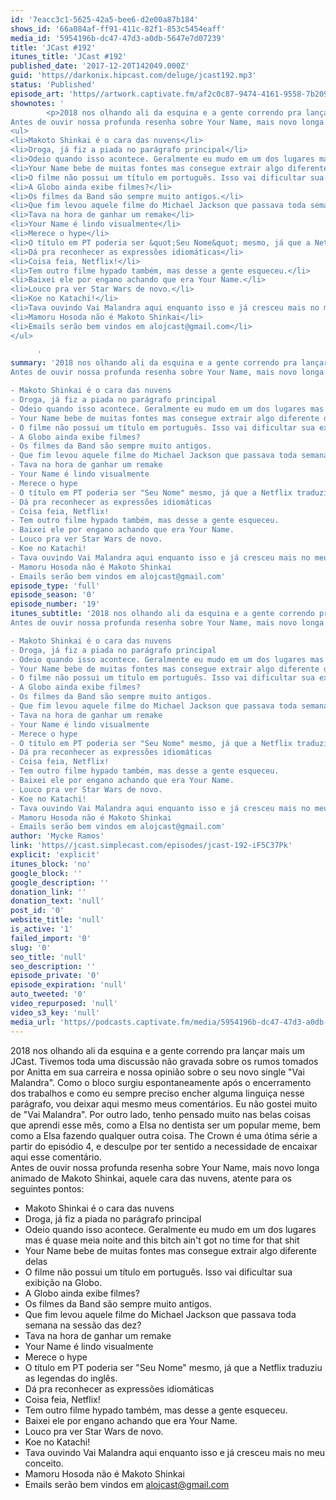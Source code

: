 ```yaml
---
id: '7eacc3c1-5625-42a5-bee6-d2e00a87b184'
shows_id: '66a084af-ff91-411c-82f1-853c5454eaff'
media_id: '5954196b-dc47-47d3-a0db-5647e7d07239'
title: 'JCast #192'
itunes_title: 'JCast #192'
published_date: '2017-12-20T142049.000Z'
guid: 'https//darkonix.hipcast.com/deluge/jcast192.mp3'
status: 'Published'
episode_art: 'https//artwork.captivate.fm/af2c0c87-9474-4161-9558-7b209686fbf1/1001-itunes-1582314570.jpg'
shownotes: '
        <p>2018 nos olhando ali da esquina e a gente correndo pra lançar mais um JCast. Tivemos toda uma discussão não gravada sobre os rumos tomados por Anitta em sua carreira e nossa opinião sobre o seu novo single &quot;Vai Malandra&quot;. Como o bloco surgiu espontaneamente após o encerramento dos trabalhos e como eu sempre preciso encher alguma linguiça nesse parágrafo, vou deixar aqui mesmo meus comentários. Eu não gostei muito de &quot;Vai Malandra&quot;. Por outro lado, tenho pensado muito nas belas coisas que aprendi esse mês, como a Elsa no dentista ser um popular meme, bem como a Elsa fazendo qualquer outra coisa. The Crown é uma ótima série a partir do episódio 4, e desculpe por ter sentido a necessidade de encaixar aqui esse comentário.<br />
Antes de ouvir nossa profunda resenha sobre Your Name, mais novo longa animado de Makoto Shinkai, aquele cara das nuvens, atente para os seguintes pontos</p>
<ul>
<li>Makoto Shinkai é o cara das nuvens</li>
<li>Droga, já fiz a piada no parágrafo principal</li>
<li>Odeio quando isso acontece. Geralmente eu mudo em um dos lugares mas é quase meia noite and this bitch aint got no time for that shit</li>
<li>Your Name bebe de muitas fontes mas consegue extrair algo diferente delas</li>
<li>O filme não possui um título em português. Isso vai dificultar sua exibição na Globo.</li>
<li>A Globo ainda exibe filmes?</li>
<li>Os filmes da Band são sempre muito antigos.</li>
<li>Que fim levou aquele filme do Michael Jackson que passava toda semana na sessão das dez?</li>
<li>Tava na hora de ganhar um remake</li>
<li>Your Name é lindo visualmente</li>
<li>Merece o hype</li>
<li>O título em PT poderia ser &quot;Seu Nome&quot; mesmo, já que a Netflix traduziu as legendas do inglês.</li>
<li>Dá pra reconhecer as expressões idiomáticas</li>
<li>Coisa feia, Netflix!</li>
<li>Tem outro filme hypado também, mas desse a gente esqueceu.</li>
<li>Baixei ele por engano achando que era Your Name.</li>
<li>Louco pra ver Star Wars de novo.</li>
<li>Koe no Katachi!</li>
<li>Tava ouvindo Vai Malandra aqui enquanto isso e já cresceu mais no meu conceito.</li>
<li>Mamoru Hosoda não é Makoto Shinkai</li>
<li>Emails serão bem vindos em alojcast@gmail.com</li>
</ul>

      '
summary: '2018 nos olhando ali da esquina e a gente correndo pra lançar mais um JCast. Tivemos toda uma discussão não gravada sobre os rumos tomados por Anitta em sua carreira e nossa opinião sobre o seu novo single "Vai Malandra". Como o bloco surgiu espontaneamente após o encerramento dos trabalhos e como eu sempre preciso encher alguma linguiça nesse parágrafo, vou deixar aqui mesmo meus comentários. Eu não gostei muito de "Vai Malandra". Por outro lado, tenho pensado muito nas belas coisas que aprendi esse mês, como a Elsa no dentista ser um popular meme, bem como a Elsa fazendo qualquer outra coisa. The Crown é uma ótima série a partir do episódio 4, e desculpe por ter sentido a necessidade de encaixar aqui esse comentário. 
Antes de ouvir nossa profunda resenha sobre Your Name, mais novo longa animado de Makoto Shinkai, aquele cara das nuvens, atente para os seguintes pontos 

- Makoto Shinkai é o cara das nuvens
- Droga, já fiz a piada no parágrafo principal
- Odeio quando isso acontece. Geralmente eu mudo em um dos lugares mas é quase meia noite and this bitch aint got no time for that shit 
- Your Name bebe de muitas fontes mas consegue extrair algo diferente delas
- O filme não possui um título em português. Isso vai dificultar sua exibição na Globo. 
- A Globo ainda exibe filmes? 
- Os filmes da Band são sempre muito antigos. 
- Que fim levou aquele filme do Michael Jackson que passava toda semana na sessão das dez? 
- Tava na hora de ganhar um remake 
- Your Name é lindo visualmente 
- Merece o hype 
- O título em PT poderia ser "Seu Nome" mesmo, já que a Netflix traduziu as legendas do inglês. 
- Dá pra reconhecer as expressões idiomáticas
- Coisa feia, Netflix! 
- Tem outro filme hypado também, mas desse a gente esqueceu. 
- Baixei ele por engano achando que era Your Name. 
- Louco pra ver Star Wars de novo. 
- Koe no Katachi! 
- Tava ouvindo Vai Malandra aqui enquanto isso e já cresceu mais no meu conceito. 
- Mamoru Hosoda não é Makoto Shinkai
- Emails serão bem vindos em alojcast@gmail.com'
episode_type: 'full'
episode_season: '0'
episode_number: '19'
itunes_subtitle: '2018 nos olhando ali da esquina e a gente correndo pra lançar mais um JCast. Tivemos toda uma discussão não gravada sobre os rumos tomados por Anitta em sua carreira e nossa opinião sobre o seu novo single "Vai Malandra". Como o bloco surgiu espontaneamente após o encerramento dos trabalhos e como eu sempre preciso encher alguma linguiça nesse parágrafo, vou deixar aqui mesmo meus comentários. Eu não gostei muito de "Vai Malandra". Por outro lado, tenho pensado muito nas belas coisas que aprendi esse mês, como a Elsa no dentista ser um popular meme, bem como a Elsa fazendo qualquer outra coisa. The Crown é uma ótima série a partir do episódio 4, e desculpe por ter sentido a necessidade de encaixar aqui esse comentário. 
Antes de ouvir nossa profunda resenha sobre Your Name, mais novo longa animado de Makoto Shinkai, aquele cara das nuvens, atente para os seguintes pontos 

- Makoto Shinkai é o cara das nuvens
- Droga, já fiz a piada no parágrafo principal
- Odeio quando isso acontece. Geralmente eu mudo em um dos lugares mas é quase meia noite and this bitch aint got no time for that shit 
- Your Name bebe de muitas fontes mas consegue extrair algo diferente delas
- O filme não possui um título em português. Isso vai dificultar sua exibição na Globo. 
- A Globo ainda exibe filmes? 
- Os filmes da Band são sempre muito antigos. 
- Que fim levou aquele filme do Michael Jackson que passava toda semana na sessão das dez? 
- Tava na hora de ganhar um remake 
- Your Name é lindo visualmente 
- Merece o hype 
- O título em PT poderia ser "Seu Nome" mesmo, já que a Netflix traduziu as legendas do inglês. 
- Dá pra reconhecer as expressões idiomáticas
- Coisa feia, Netflix! 
- Tem outro filme hypado também, mas desse a gente esqueceu. 
- Baixei ele por engano achando que era Your Name. 
- Louco pra ver Star Wars de novo. 
- Koe no Katachi! 
- Tava ouvindo Vai Malandra aqui enquanto isso e já cresceu mais no meu conceito. 
- Mamoru Hosoda não é Makoto Shinkai
- Emails serão bem vindos em alojcast@gmail.com'
author: 'Mycke Ramos'
link: 'https//jcast.simplecast.com/episodes/jcast-192-iF5C37Pk'
explicit: 'explicit'
itunes_block: 'no'
google_block: ''
google_description: ''
donation_link: ''
donation_text: 'null'
post_id: '0'
website_title: 'null'
is_active: '1'
failed_import: '0'
slug: '0'
seo_title: 'null'
seo_description: ''
episode_private: '0'
episode_expiration: 'null'
auto_tweeted: '0'
video_repurposed: 'null'
video_s3_key: 'null'
media_url: 'https//podcasts.captivate.fm/media/5954196b-dc47-47d3-a0db-5647e7d07239/jcast192_tc.mp3'
---
```

2018 nos olhando ali da esquina e a gente correndo pra lançar mais um JCast. Tivemos toda uma discussão não gravada sobre os rumos tomados por Anitta em sua carreira e nossa opinião sobre o seu novo single "Vai Malandra". Como o bloco surgiu espontaneamente após o encerramento dos trabalhos e como eu sempre preciso encher alguma linguiça nesse parágrafo, vou deixar aqui mesmo meus comentários. Eu não gostei muito de "Vai Malandra". Por outro lado, tenho pensado muito nas belas coisas que aprendi esse mês, como a Elsa no dentista ser um popular meme, bem como a Elsa fazendo qualquer outra coisa. The Crown é uma ótima série a partir do episódio 4, e desculpe por ter sentido a necessidade de encaixar aqui esse comentário.  
Antes de ouvir nossa profunda resenha sobre Your Name, mais novo longa animado de Makoto Shinkai, aquele cara das nuvens, atente para os seguintes pontos:

*   Makoto Shinkai é o cara das nuvens
*   Droga, já fiz a piada no parágrafo principal
*   Odeio quando isso acontece. Geralmente eu mudo em um dos lugares mas é quase meia noite and this bitch ain't got no time for that shit
*   Your Name bebe de muitas fontes mas consegue extrair algo diferente delas
*   O filme não possui um título em português. Isso vai dificultar sua exibição na Globo.
*   A Globo ainda exibe filmes?
*   Os filmes da Band são sempre muito antigos.
*   Que fim levou aquele filme do Michael Jackson que passava toda semana na sessão das dez?
*   Tava na hora de ganhar um remake
*   Your Name é lindo visualmente
*   Merece o hype
*   O título em PT poderia ser "Seu Nome" mesmo, já que a Netflix traduziu as legendas do inglês.
*   Dá pra reconhecer as expressões idiomáticas
*   Coisa feia, Netflix!
*   Tem outro filme hypado também, mas desse a gente esqueceu.
*   Baixei ele por engano achando que era Your Name.
*   Louco pra ver Star Wars de novo.
*   Koe no Katachi!
*   Tava ouvindo Vai Malandra aqui enquanto isso e já cresceu mais no meu conceito.
*   Mamoru Hosoda não é Makoto Shinkai
*   Emails serão bem vindos em alojcast@gmail.com